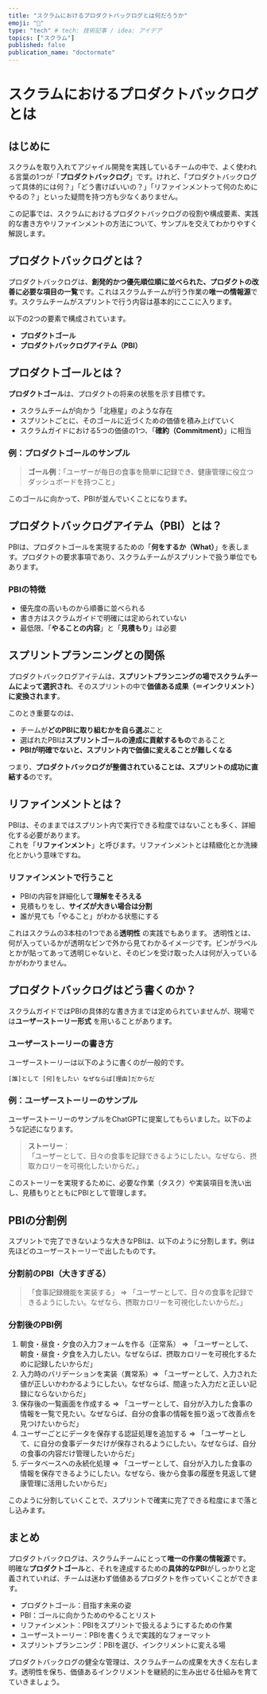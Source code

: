 ```yaml
---
title: "スクラムにおけるプロダクトバックログとは何だろうか"
emoji: "🚀"
type: "tech" # tech: 技術記事 / idea: アイデア
topics: ["スクラム"]
published: false
publication_name: "doctormate"
---
```

# スクラムにおけるプロダクトバックログとは

## はじめに

スクラムを取り入れてアジャイル開発を実践しているチームの中で、よく使われる言葉の1つが「**プロダクトバックログ**」です。けれど、「プロダクトバックログって具体的には何？」「どう書けばいいの？」「リファインメントって何のためにやるの？」といった疑問を持つ方も少なくありません。

この記事では、スクラムにおけるプロダクトバックログの役割や構成要素、実践的な書き方やリファインメントの方法について、サンプルを交えてわかりやすく解説します。
## プロダクトバックログとは？

プロダクトバックログは、**創発的かつ優先順位順に並べられた、プロダクトの改善に必要な項目の一覧**です。これはスクラムチームが行う作業の**唯一の情報源**です。スクラムチームがスプリントで行う内容は基本的にここに入ります。

以下の2つの要素で構成されています。

- **プロダクトゴール**
- **プロダクトバックログアイテム（PBI）**


## プロダクトゴールとは？

**プロダクトゴール**は、プロダクトの将来の状態を示す目標です。

- スクラムチームが向かう「北極星」のような存在
- スプリントごとに、そのゴールに近づくための価値を積み上げていく
- スクラムガイドにおける5つの価値の1つ、「**確約（Commitment）**」に相当

### 例：プロダクトゴールのサンプル

> **ゴール例**：「ユーザーが毎日の食事を簡単に記録でき、健康管理に役立つダッシュボードを持つこと」

このゴールに向かって、PBIが並んでいくことになります。


## プロダクトバックログアイテム（PBI）とは？

PBIは、プロダクトゴールを実現するための「**何をするか（What）**」を表します。プロダクトの要求事項であり、スクラムチームがスプリントで扱う単位でもあります。

### PBIの特徴

- 優先度の高いものから順番に並べられる
- 書き方はスクラムガイドで明確には定められていない
- 最低限、「**やることの内容**」と「**見積もり**」は必要


## スプリントプランニングとの関係

プロダクトバックログアイテムは、**スプリントプランニングの場でスクラムチームによって選択され**、そのスプリントの中で**価値ある成果（＝インクリメント）に変換されます**。

このとき重要なのは、

- チームが**どのPBIに取り組むかを自ら選ぶ**こと
- 選ばれたPBIは**スプリントゴールの達成に貢献するもの**であること
- **PBIが明確でないと、スプリント内で価値に変えることが難しくなる**

つまり、**プロダクトバックログが整備されていることは、スプリントの成功に直結する**のです。


## リファインメントとは？

PBIは、そのままではスプリント内で実行できる粒度ではないことも多く、詳細化する必要があります。  
これを「**リファインメント**」と呼びます。リファインメントとは精緻化とか洗練化とかいう意味ですね。

### リファインメントで行うこと

- PBIの内容を詳細化して**理解をそろえる**
- 見積もりをし、**サイズが大きい場合は分割**
- 誰が見ても「やること」がわかる状態にする

これはスクラムの3本柱の1つである**透明性** の実践でもあります。
透明性とは、何が入っているかが透明なビンで外から見てわかるイメージです。ビンがラベルとかが貼ってあって透明じゃないと、そのビンを受け取った人は何が入っているかがわかりません。

## プロダクトバックログはどう書くのか？

スクラムガイドではPBIの具体的な書き方までは定められていませんが、現場では**ユーザーストーリー形式** を用いることがあります。

### ユーザーストーリーの書き方

ユーザーストーリーは以下のように書くのが一般的です。

```
[誰]として [何]をしたい なぜならば[理由]だからだ
```


### 例：ユーザーストーリーのサンプル
ユーザーストーリーのサンプルをChatGPTに提案してもらいました。以下のような記述になります。

> **ストーリー**：  
> 「ユーザーとして、日々の食事を記録できるようにしたい。なぜなら、摂取カロリーを可視化したいからだ。」

このストーリーを実現するために、必要な作業（タスク）や実装項目を洗い出し、見積もりとともにPBIとして管理します。


## PBIの分割例

スプリントで完了できないような大きなPBIは、以下のように分割します。例は先ほどのユーザーストーリーで出したものです。

### 分割前のPBI（大きすぎる）

> 「食事記録機能を実装する」 => 「ユーザーとして、日々の食事を記録できるようにしたい。なぜなら、摂取カロリーを可視化したいからだ。」

### 分割後のPBI例

1. 朝食・昼食・夕食の入力フォームを作る（正常系） => 「ユーザーとして、朝食・昼食・夕食を入力したい。なぜならば、摂取カロリーを可視化するために記録したいからだ」
2. 入力時のバリデーションを実装（異常系）=> 「ユーザーとして、入力された値が正しいかわかるようにしたい。なぜならば、間違った入力だと正しい記録にならないからだ」
3. 保存後の一覧画面を作成する => 「ユーザーとして、自分が入力した食事の情報を一覧で見たい。なぜならば、自分の食事の情報を振り返って改善点を見つけたいからだ」
4. ユーザーごとにデータを保存する認証処理を追加する => 「ユーザーとして、に自分の食事データだけが保存されるようにしたい。なぜならば、自分の食事の内容だけ管理したいからだ」
5. データベースへの永続化処理 => 「ユーザーとして、自分が入力した食事の情報を保存できるようにしたい。なぜなら、後から食事の履歴を見返して健康管理に活用したいからだ」

このように分割していくことで、スプリントで確実に完了できる粒度にまで落とし込みます。



## まとめ

プロダクトバックログは、スクラムチームにとって**唯一の作業の情報源**です。  
明確な**プロダクトゴール**と、それを達成するための**具体的なPBI**がしっかりと定義されていれば、チームは迷わず価値あるプロダクトを作っていくことができます。

- プロダクトゴール：目指す未来の姿
- PBI：ゴールに向かうためのやることリスト
- リファインメント：PBIをスプリントで扱えるようにするための作業
- ユーザーストーリー：PBIを書くうえで実践的なフォーマット
- スプリントプランニング：PBIを選び、インクリメントに変える場

プロダクトバックログの健全な管理は、スクラムチームの成果を大きく左右します。透明性を保ち、価値あるインクリメントを継続的に生み出せる仕組みを育てていきましょう。
